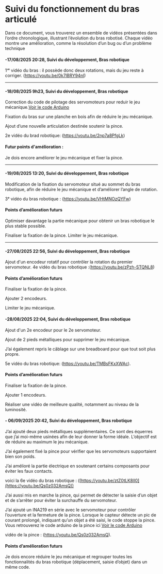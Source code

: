  # Suivi du fonctionnement du bras articulé
Dans ce document, vous trouverez un ensemble de vidéos présentées dans l’ordre chronologique, illustrant l’évolution du bras robotisé. Chaque vidéo montre une amélioration, comme la résolution d’un bug ou d’un problème technique

#### -17/08/2025 20:28, Suivi du développement, Bras robotique
 1ʳᵉ vidéo du bras : il possède donc deux rotations, mais du jeu reste à corriger.
(https://youtu.be/0k7IBRY94nI)

---

#### -18/08/2025  9h23, Suivi du développement, Bras robotique

   Correction du code de pilotage des servomoteurs pour reduir le jeu mécanique.[Voir le code Arduino](../../software/arduino/Code_arduino.md)




   
   Fixation du bras sur une planche en bois afin de réduire le jeu mécanique.
   
   Ajout d’une nouvelle articulation destinée soutenir la pince.
   
 2e vidéo du brad robotique: (https://youtu.be/2np7a8PfgLk)
#### Futur points d'amélioration :
   Je dois encore améliorer le jeu mécanique et fixer la pince.    

   ---



   #### -19/08/2025 13:20, Suivi du développement, Bras robotique
Modification de la fixation du servomoteur situé au sommet du bras robotique, afin de réduire le jeu mécanique et d’améliorer l’angle de rotation.

 3ᵉ vidéo du bras robotique : (https://youtu.be/VHtMNOzQYFw)

#### Points d’amélioration futurs

Optimiser davantage la partie mécanique pour obtenir un bras robotique le plus stable possible.

Finaliser la fixation de la pince.
Limiter le jeu mécanique.

---

   #### -27/08/2025 22:56, Suivi du développement, Bras robotique
   Ajout d'un encodeur rotatif pour contrôler la rotation du premier servomoteur.
   4e vidéo du bras robotique :(https://youtu.be/zPzh-STQNL8)
   
#### Points d’amélioration futurs
Finaliser la fixation de la pince.

Ajouter 2 encodeurs.

Limiter le jeu mécanique.



#### -28/08/2025  22:04, Suivi du développement, Bras robotique
Ajout d'un 2e encodeur pour le 2e servomoteur.

Ajout de 2 pieds métalliques pour supprimer le jeu mécanique.

J’ai également repris le câblage sur une breadboard pour que tout soit plus propre.

5e vidéo du bras robotique: (https://youtu.be/TMBsFKxXWAc).
 
#### Points d’amélioration futurs
Finaliser la fixation de la pince.

Ajouter 1 encodeurs.

Réaliser une vidéo de meilleure qualité, notamment au niveau de la luminosité.


#### - 06/09/2025 20:42, Suivi du développement, Bras robotique

J’ai ajouté deux pieds métalliques supplémentaires. Ce sont des équerres que j’ai moi-même usinées afin de leur donner la forme idéale. L’objectif est de réduire au maximum le jeu mécanique.

J’ai également fixé la pince pour vérifier que les servomoteurs supportaient bien son poids.

J’ai amélioré la partie électrique en soutenant certains composants pour éviter les faux contacts.

voici la 6e vidéo du bras robotique : ([https://youtu.be/ztZ0tLK8lI0](https://youtu.be/Qs0z032AmsQ))

J’ai aussi mis en marche la pince, qui permet de détecter la saisie d’un objet et de s’arrêter pour éviter la surchauffe du servomoteur. 

J’ai ajouté un INA219 en série avec le servomoteur pour contrôler l’ouverture et la fermeture de la pince. Lorsque le capteur détecte un pic de courant prolongé, indiquant qu’un objet a été saisi, le code stoppe la pince.
Vous retrouverez le code arduino de la pince ici [Voir le code Arduino](../../software/arduino/Code_arduino.md)


vidéo de la pince : (https://youtu.be/Qs0z032AmsQ).
#### Points d’amélioration futurs

Je dois encore réduire le jeu mécanique et regrouper toutes les fonctionnalités du bras robotique (déplacement, saisie d’objet) dans un même code.

